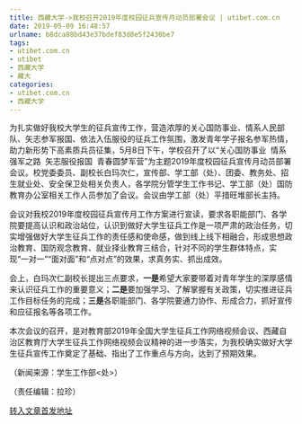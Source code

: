 ```yaml
---
title: 西藏大学->我校召开2019年度校园征兵宣传月动员部署会议 | utibet.com.cn
date: 2019-05-09 16:48:57
urlname: b8dca88bd43e37bdef83d8e5f2430be7
tags: 
- utibet.com.cn
- utibet
- 西藏大学
- 藏大
categories:
- utibet.com.cn
- 西藏大学
---
```



为扎实做好我校大学生的征兵宣传工作，营造浓厚的关心国防事业、情系人民部队、矢志参军报国、依法入伍服役的征兵工作氛围，激发青年学子报名参军热情，助力新形势下高素质兵员征集，5月8日下午，学校召开了以“关心国防事业  情系强军之路  矢志服役报国  青春圆梦军营”为主题2019年度校园征兵宣传月动员部署会议。校党委委员、副校长白玛次仁，宣传部、学工部（处）、团委、教务处、招生就业处、安全保卫处相关负责人，各学院分管学生工作书记、学工部（处）国防教育办公室相关工作人员参加了会议。会议由学工部（处）平措旺堆部长主持。

会议对我校2019年度校园征兵宣传月工作方案进行宣读，要求各职能部门、各学院要提高认识和政治站位，认识到做好大学生征兵工作是一项严肃的政治任务，切实增强做好大学生征兵工作的责任感和使命感，做到线上线下相融合，形成思想政治教育、国防观念教育、就业择业教育三结合，针对不同的学生群体特点，实现“一对一”“面对面”和“点对点”的效果，求真务实、抓出成效。

会上，白玛次仁副校长提出三点要求，**一是**希望大家要带着对青年学生的深厚感情来认识征兵工作的重要意义；**二是**要加强学习、了解掌握有关政策，切实推进征兵工作目标任务的完成；**三是**各职能部门、各学院要通力协作、形成合力，抓好宣传和应征报名等各项工作。

本次会议的召开，是对教育部2019年全国大学生征兵工作网络视频会议、西藏自治区教育厅大学生征兵工作网络视频会议精神的进一步落实，为我校确实做好大学生征兵宣传工作奠定了基础、指出了工作重点与方向，达到了预期效果。

（新闻来源：学生工作部<处>）

（责任编辑：拉珍）





[转入文章首发地址](http://www.utibet.edu.cn/news/article_3_5_14921.html)